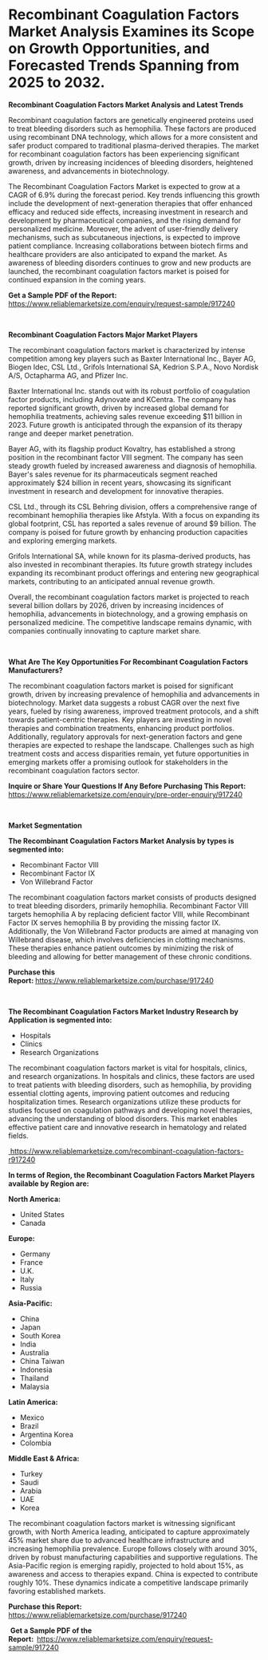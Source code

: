 <p><h1>Recombinant Coagulation Factors Market Analysis Examines its Scope on Growth Opportunities, and Forecasted Trends Spanning from 2025 to 2032.</h1></p><p><strong>Recombinant Coagulation Factors Market Analysis and Latest Trends</strong></p>
<p><p>Recombinant coagulation factors are genetically engineered proteins used to treat bleeding disorders such as hemophilia. These factors are produced using recombinant DNA technology, which allows for a more consistent and safer product compared to traditional plasma-derived therapies. The market for recombinant coagulation factors has been experiencing significant growth, driven by increasing incidences of bleeding disorders, heightened awareness, and advancements in biotechnology.</p><p>The Recombinant Coagulation Factors Market is expected to grow at a CAGR of 6.9% during the forecast period. Key trends influencing this growth include the development of next-generation therapies that offer enhanced efficacy and reduced side effects, increasing investment in research and development by pharmaceutical companies, and the rising demand for personalized medicine. Moreover, the advent of user-friendly delivery mechanisms, such as subcutaneous injections, is expected to improve patient compliance. Increasing collaborations between biotech firms and healthcare providers are also anticipated to expand the market. As awareness of bleeding disorders continues to grow and new products are launched, the recombinant coagulation factors market is poised for continued expansion in the coming years.</p></p>
<p><strong>Get a Sample PDF of the Report:&nbsp;</strong> <a href="https://www.reliablemarketsize.com/enquiry/request-sample/917240?utm_campaign=3272&utm_medium=2&utm_source=Github&utm_content=ia&utm_term=17042025&utm_id=recombinant-coagulation-factors">https://www.reliablemarketsize.com/enquiry/request-sample/917240</a></p>
<p>&nbsp;</p>
<p><strong>Recombinant Coagulation Factors Major Market Players</strong></p>
<p><p>The recombinant coagulation factors market is characterized by intense competition among key players such as Baxter International Inc., Bayer AG, Biogen Idec, CSL Ltd., Grifols International SA, Kedrion S.P.A., Novo Nordisk A/S, Octapharma AG, and Pfizer Inc. </p><p>Baxter International Inc. stands out with its robust portfolio of coagulation factor products, including Adynovate and KCentra. The company has reported significant growth, driven by increased global demand for hemophilia treatments, achieving sales revenue exceeding $11 billion in 2023. Future growth is anticipated through the expansion of its therapy range and deeper market penetration.</p><p>Bayer AG, with its flagship product Kovaltry, has established a strong position in the recombinant factor VIII segment. The company has seen steady growth fueled by increased awareness and diagnosis of hemophilia. Bayer's sales revenue for its pharmaceuticals segment reached approximately $24 billion in recent years, showcasing its significant investment in research and development for innovative therapies.</p><p>CSL Ltd., through its CSL Behring division, offers a comprehensive range of recombinant hemophilia therapies like Afstyla. With a focus on expanding its global footprint, CSL has reported a sales revenue of around $9 billion. The company is poised for future growth by enhancing production capacities and exploring emerging markets.</p><p>Grifols International SA, while known for its plasma-derived products, has also invested in recombinant therapies. Its future growth strategy includes expanding its recombinant product offerings and entering new geographical markets, contributing to an anticipated annual revenue growth.</p><p>Overall, the recombinant coagulation factors market is projected to reach several billion dollars by 2026, driven by increasing incidences of hemophilia, advancements in biotechnology, and a growing emphasis on personalized medicine. The competitive landscape remains dynamic, with companies continually innovating to capture market share.</p></p>
<p>&nbsp;</p>
<p><strong>What Are The Key Opportunities For Recombinant Coagulation Factors Manufacturers?</strong></p>
<p><p>The recombinant coagulation factors market is poised for significant growth, driven by increasing prevalence of hemophilia and advancements in biotechnology. Market data suggests a robust CAGR over the next five years, fueled by rising awareness, improved treatment protocols, and a shift towards patient-centric therapies. Key players are investing in novel therapies and combination treatments, enhancing product portfolios. Additionally, regulatory approvals for next-generation factors and gene therapies are expected to reshape the landscape. Challenges such as high treatment costs and access disparities remain, yet future opportunities in emerging markets offer a promising outlook for stakeholders in the recombinant coagulation factors sector.</p></p>
<p><strong>Inquire or Share Your Questions If Any Before Purchasing This Report:</strong> <a href="https://www.reliablemarketsize.com/enquiry/pre-order-enquiry/917240?utm_campaign=3272&utm_medium=2&utm_source=Github&utm_content=ia&utm_term=17042025&utm_id=recombinant-coagulation-factors">https://www.reliablemarketsize.com/enquiry/pre-order-enquiry/917240</a></p>
<p>&nbsp;</p>
<p><strong>Market Segmentation</strong></p>
<p><strong>The Recombinant Coagulation Factors Market Analysis by types is segmented into:</strong></p>
<p><ul><li>Recombinant Factor VIII</li><li>Recombinant Factor IX</li><li>Von Willebrand Factor</li></ul></p>
<p><p>The recombinant coagulation factors market consists of products designed to treat bleeding disorders, primarily hemophilia. Recombinant Factor VIII targets hemophilia A by replacing deficient factor VIII, while Recombinant Factor IX serves hemophilia B by providing the missing factor IX. Additionally, the Von Willebrand Factor products are aimed at managing von Willebrand disease, which involves deficiencies in clotting mechanisms. These therapies enhance patient outcomes by minimizing the risk of bleeding and allowing for better management of these chronic conditions.</p></p>
<p><strong>Purchase this Report:&nbsp;</strong><a href="https://www.reliablemarketsize.com/purchase/917240?utm_campaign=3272&utm_medium=2&utm_source=Github&utm_content=ia&utm_term=17042025&utm_id=recombinant-coagulation-factors">https://www.reliablemarketsize.com/purchase/917240</a></p>
<p>&nbsp;</p>
<p><strong>The Recombinant Coagulation Factors Market Industry Research by Application is segmented into:</strong></p>
<p><ul><li>Hospitals</li><li>Clinics</li><li>Research Organizations</li></ul></p>
<p><p>The recombinant coagulation factors market is vital for hospitals, clinics, and research organizations. In hospitals and clinics, these factors are used to treat patients with bleeding disorders, such as hemophilia, by providing essential clotting agents, improving patient outcomes and reducing hospitalization times. Research organizations utilize these products for studies focused on coagulation pathways and developing novel therapies, advancing the understanding of blood disorders. This market enables effective patient care and innovative research in hematology and related fields.</p></p>
<p><a href="https://www.reliablemarketsize.com/recombinant-coagulation-factors-r917240?utm_campaign=3272&utm_medium=2&utm_source=Github&utm_content=ia&utm_term=17042025&utm_id=recombinant-coagulation-factors">&nbsp;https://www.reliablemarketsize.com/recombinant-coagulation-factors-r917240</a></p>
<p><strong>In terms of Region, the Recombinant Coagulation Factors Market Players available by Region are:</strong></p>
<p>
    <p> <strong> North America: </strong>
        <ul>
            <li>United States</li>
            <li>Canada</li>
        </ul>
        </p> 
    <p> <strong> Europe: </strong>
        <ul>
            <li>Germany</li>
            <li>France</li>
            <li>U.K.</li>
            <li>Italy</li>
            <li>Russia</li>
        </ul>
        </p> 
    <p> <strong> Asia-Pacific: </strong>
        <ul>
            <li>China</li>
            <li>Japan</li>
            <li>South Korea</li>
            <li>India</li>
            <li>Australia</li>
            <li>China Taiwan</li>
            <li>Indonesia</li>
            <li>Thailand</li>
            <li>Malaysia</li>
        </ul>
        </p> 
    <p> <strong> Latin America: </strong>
        <ul>
            <li>Mexico</li>
            <li>Brazil</li>
            <li>Argentina Korea</li>
            <li>Colombia</li>
        </ul>
        </p> 
    <p> <strong> Middle East & Africa: </strong>
        <ul>
            <li>Turkey</li>
            <li>Saudi</li>
            <li>Arabia</li>
            <li>UAE</li>
            <li>Korea</li>
        </ul>
    </p>
    </p>
<p><p>The recombinant coagulation factors market is witnessing significant growth, with North America leading, anticipated to capture approximately 45% market share due to advanced healthcare infrastructure and increasing hemophilia prevalence. Europe follows closely with around 30%, driven by robust manufacturing capabilities and supportive regulations. The Asia-Pacific region is emerging rapidly, projected to hold about 15%, as awareness and access to therapies expand. China is expected to contribute roughly 10%. These dynamics indicate a competitive landscape primarily favoring established markets.</p></p>
<p><strong>Purchase this Report: </strong><a href="https://www.reliablemarketsize.com/purchase/917240?utm_campaign=3272&utm_medium=2&utm_source=Github&utm_content=ia&utm_term=17042025&utm_id=recombinant-coagulation-factors">https://www.reliablemarketsize.com/purchase/917240</a></p>
<p>&nbsp;<strong>Get a Sample PDF of the Report:&nbsp;&nbsp;</strong><a href="https://www.reliablemarketsize.com/enquiry/request-sample/917240?utm_campaign=3272&utm_medium=2&utm_source=Github&utm_content=ia&utm_term=17042025&utm_id=recombinant-coagulation-factors">https://www.reliablemarketsize.com/enquiry/request-sample/917240</a></p>
<p><strong></strong></p>
<p><p></p><p></p><p></p></p>